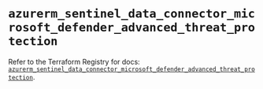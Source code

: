 # `azurerm_sentinel_data_connector_microsoft_defender_advanced_threat_protection`

Refer to the Terraform Registry for docs: [`azurerm_sentinel_data_connector_microsoft_defender_advanced_threat_protection`](https://registry.terraform.io/providers/hashicorp/azurerm/4.22.0/docs/resources/sentinel_data_connector_microsoft_defender_advanced_threat_protection).
